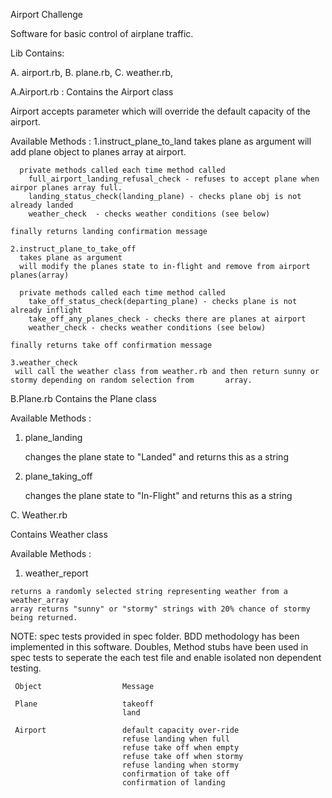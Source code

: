Airport Challenge

Software for basic control of airplane traffic.

Lib Contains: 

A. airport.rb,
B. plane.rb,
C. weather.rb,

A.Airport.rb :
Contains the Airport class
  
  Airport accepts parameter which will override the default capacity of the airport.
  
  Available Methods :
    1.instruct_plane_to_land
      takes plane as argument
      will add plane object to planes array at airport.
    
      private methods called each time method called
        full_airport_landing_refusal_check - refuses to accept plane when airpor planes array full.
        landing_status_check(landing_plane) - checks plane obj is not already landed 
        weather_check  - checks weather conditions (see below)
    
    finally returns landing confirmation message 
    
    2.instruct_plane_to_take_off
      takes plane as argument
      will modify the planes state to in-flight and remove from airport planes(array)
      
      private methods called each time method called
        take_off_status_check(departing_plane) - checks plane is not already inflight
        take_off_any_planes_check - checks there are planes at airport
        weather_check - checks weather conditions (see below)
    
    finally returns take off confirmation message
    
    3.weather_check
     will call the weather class from weather.rb and then return sunny or stormy depending on random selection from       array.
     
B.Plane.rb
  Contains the Plane class
     
  Available Methods :
   
   1. plane_landing
       
      changes the plane state to "Landed" and returns this as a string
      
   2. plane_taking_off
     
      changes the plane state to "In-Flight" and returns this as a string

C. Weather.rb

  Contains Weather class
  
  Available Methods :
  
  1. weather_report 
  
    returns a randomly selected string representing weather from a weather_array
    array returns "sunny" or "stormy" strings with 20% chance of stormy being returned.
  
NOTE: spec tests provided in spec folder. BDD methodology has been implemented in this software.
      Doubles, Method stubs have been used in spec tests to seperate the each test file and enable isolated non            dependent testing.

     Object                  Message
     
     Plane                   takeoff
                             land
     
     Airport                 default capacity over-ride
                             refuse landing when full
                             refuse take off when empty
                             refuse take off when stormy
                             refuse landing when stormy
                             confirmation of take off
                             confirmation of landing
                             
                             

